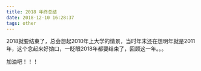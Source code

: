```yaml
---
title: 2018 年终总结
date: 2018-12-10 16:28:37
tags: other
---
```


2018就要结束了，总会想起2010年上大学的情景，当时年末还在想明年就是2011年，这个念起来好拗口，一眨眼2018年都要结束了，回顾这一年。。。


加油吧！！！

